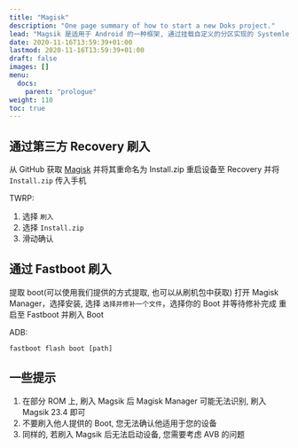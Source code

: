 ```yaml
---
title: "Magisk"
description: "One page summary of how to start a new Doks project."
lead: "Magsik 是适用于 Android 的一种框架, 通过挂载自定义的分区实现的 Systemless 特性, Magisk 可以更安全, 更强大实现一系列功能, 当然, 不止 Root"
date: 2020-11-16T13:59:39+01:00
lastmod: 2020-11-16T13:59:39+01:00
draft: false
images: []
menu:
  docs:
    parent: "prologue"
weight: 110
toc: true
---
```

## 通过第三方 Recovery 刷入
从 GitHub 获取 [Magisk](https://github.com/topjohnwu/Magisk) 并将其重命名为 Install.zip
重启设备至 Recovery 并将 `Install.zip` 传入手机

TWRP:
1. 选择 ` 刷入 `
2. 选择 `Install.zip`
3. 滑动确认

## 通过 Fastboot 刷入
提取 boot(可以使用我们提供的方式提取, 也可以从刷机包中获取)
打开 Magisk Manager，选择安装, 选择 ` 选择并修补一个文件 `，选择你的 Boot 并等待修补完成
重启至 Fastboot 并刷入 Boot

ADB:
```
fastboot flash boot [path]
```

## 一些提示
1. 在部分 ROM 上, 刷入 Magsik 后 Magisk Manager 可能无法识别, 刷入 Magsik 23.4 即可
2. 不要刷入他人提供的 Boot, 您无法确认他适用于您的设备
3. 同样的, 若刷入 Magsik 后无法启动设备, 您需要考虑 AVB 的问题
